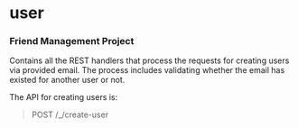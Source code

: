 # user

### Friend Management Project

Contains all the REST handlers that process the requests for creating users via provided email.
The process includes validating whether the email has existed for another user or not.

The API for creating users is:
> POST /_/create-user